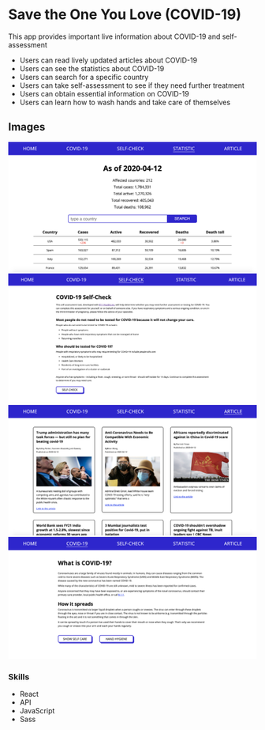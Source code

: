 # Save the One You Love (COVID-19)

This app provides important live information about COVID-19 and self-assessment

* Users can read lively updated articles about COVID-19
* Users can see the statistics about COVID-19
* Users can search for a specific country
* Users can take self-assessment to see if they need further treatment
* Users can obtain essential information on COVID-19
* Users can learn how to wash hands and take care of themselves

## Images

![](https://github.com/ChangmoSung/changmoSungCovid19/blob/master/assets/statistics.jpeg)
![](https://github.com/ChangmoSung/changmoSungCovid19/blob/master/assets/selfAssessment.jpeg)
![](https://github.com/ChangmoSung/changmoSungCovid19/blob/master/assets/articles.jpeg)
![](https://github.com/ChangmoSung/changmoSungCovid19/blob/master/assets/whatIsCovid.jpeg)

### Skills
* React
* API
* JavaScript
* Sass
